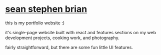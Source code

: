 # [sean stephen brian](https://seanstephenbrian.com/)

this is my portfolio website :)

it's single-page website built with react and features sections
on my web development projects, cooking work, and photography.

fairly straightforward, but there are some fun little UI features.
